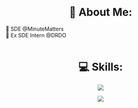 
<div align="center">
  
# 💫 About Me:
</div>
🌱 SDE @MinuteMatters<br>
🌱 Ex SDE Intern @DRDO


<div align="center">
    
  <br>
      
# 💻 Skills:

</div>


<p align="center">
  <a href="https://skillicons.dev">
    <img  src="https://skillicons.dev/icons?i=js,ts,java,swift,react,tailwind,redux,express,postgres,mongodb,redis,linux,kafka,rabbitmq,aws,docker" />
  </a>
</p>

<div align="center">
	
![](https://github-readme-stats.vercel.app/api/top-langs/?username=Shushant-Priyadarshi&theme=dark&hide_border=false&include_all_commits=true&count_private=false&layout=compact)


	
</div>






